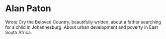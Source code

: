 # Alan Paton

Wrote Cry the Beloved Country, beautifully written, about a father searching for a child in Johannesburg. About urban development and poverty in East South Africa.
